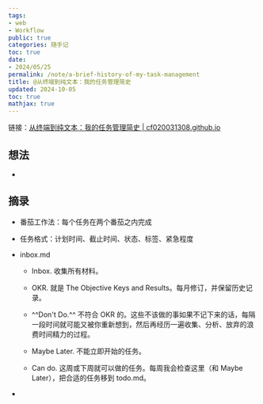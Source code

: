 ```yaml
---
tags:
- web
- Workflow
public: true
categories: 随手记
toc: true
date:
- 2024/05/25
permalink: /note/a-brief-history-of-my-task-management
title: @从终端到纯文本：我的任务管理简史
updated: 2024-10-05
toc: true
mathjax: true
---
```


链接：[从终端到纯文本：我的任务管理简史 | cf020031308.github.io](https://cf020031308.github.io/blog/a-brief-history-of-my-task-management/%E8%AF%BB%E6%88%91.html)

<!--more-->

## 想法

  + 

## 摘录

  + 番茄工作法：每个任务在两个番茄之内完成

  + 任务格式：计划时间、截止时间、状态、标签、紧急程度

  + inbox.md

    + Inbox. 收集所有材料。

    + OKR. 就是 The Objective Keys and Results。每月修订，并保留历史记录。

    + ^^Don't Do.^^ 不符合 OKR 的。这些不该做的事如果不记下来的话，每隔一段时间就可能又被你重新想到，然后再经历一遍收集、分析、放弃的浪费时间精力的过程。

    + Maybe Later. 不能立即开始的任务。

    + Can do. 这周或下周就可以做的任务。每周我会检查这里（和 Maybe Later），把合适的任务移到 todo.md。

  + 
